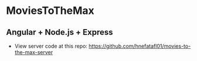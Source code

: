 # MoviesToTheMax

## Angular + Node.js + Express 

* View server code at this repo: https://github.com/hnefatafl01/movies-to-the-max-server








